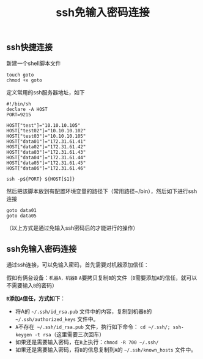 ﻿---
title: ssh免输入密码连接
categories: [Linux]
comments: true
---

## ssh快捷连接

新建一个shell脚本文件

```shell
touch goto
chmod +x goto
```

定义常用的ssh服务器地址，如下

```shell
#!/bin/sh
declare -A HOST
PORT=9215

HOST["test"]="10.10.10.105"
HOST["test02"]="10.10.10.102"
HOST["test03"]="10.10.10.105"
HOST["data01"]="172.31.61.41"
HOST["data02"]="172.31.61.42"
HOST["data03"]="172.31.61.43"
HOST["data04"]="172.31.61.44"
HOST["data05"]="172.31.61.45"
HOST["data06"]="172.31.61.46"

ssh -p${PORT} ${HOST[$1]}
```

然后把该脚本放到有配置环境变量的路径下（常用路径~/bin），然后如下进行ssh连接

```shell
goto data01
goto data05
```

（以上方式是通过免输入ssh密码后的才能进行的操作）

## ssh免输入密码连接

通过ssh连接，可以免输入密码，首先需要对机器添加信任：

假如有俩台设备：`机器A，机器B`
`A`要拷贝复制`B`的文件（`B`需要添加`A`的信任，就可以不需要输入`B`的密码）

**`B`添加`A`信任，方式如下**：

* 将A的 `~/.ssh/id_rsa.pub` 文件中的内容，复制到机器`B`的 `~/.ssh/authorized_keys` 文件中。
* `A`不存在` ~/.ssh/id_rsa.pub` 文件，执行如下命令：
  `cd ~/.ssh/; ssh-keygen -t rsa`（这里需要三次回车）
* 如果还是需要输入密码，在`B`上执行：`chmod -R 700 ~/.ssh/`
* 如果还是需要输入密码，将`B`的信息复制到`A`的 `~/.ssh/known_hosts` 文件中。